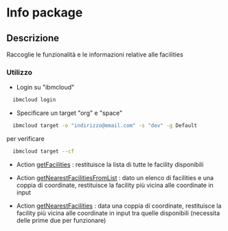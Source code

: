# Info package

## Descrizione

Raccoglie le funzionalità e le informazioni relative alle facilities

### Utilizzo

* Login su "ibmcloud"

```bash
  ibmcloud login
  ```

* Specificare un target "org" e "space"

```bash
  ibmcloud target -o "indirizzo@email.com" -s "dev" -g Default
  ```
  
  per verificare

```bash
  ibmcloud target --cf
  ```

* Action [getFacilities](./getFacilities/README.md) : restituisce la lista di tutte le facility disponibili

* Action [getNearestFacilitiesFromList](./getNearestFacilitiesFromList/README.md) : dato un elenco di facilities e una coppia di coordinate, restituisce la facility più vicina alle coordinate in input

* Action [getNearestFacilities](./getNearestFacilities/README.md) : data una coppia di coordinate, restituisce la facility più vicina alle coordinate in input tra quelle disponibili (necessita delle prime due per funzionare)
